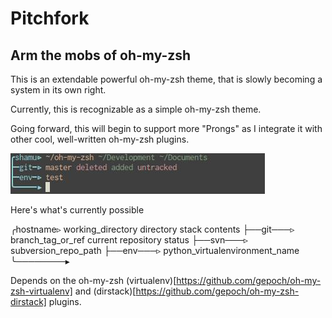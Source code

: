 # Pitchfork
## Arm the mobs of oh-my-zsh

This is an extendable powerful oh-my-zsh theme, that is slowly becoming a system in its own right.

Currently, this is recognizable as a simple oh-my-zsh theme.

Going forward, this will begin to support more "Prongs" as I integrate it with other cool, well-written oh-my-zsh plugins.

![Alt text](/screenshot.jpeg "Pitchfork in action!")

Here's what's currently possible

╭hostname▹ working_directory directory stack contents
├──git───▹ branch_tag_or_ref current repository status
├──svn───▹ subversion_repo_path
├──env───▹ python_virtualenvironment_name
╰────────▸ 

Depends on the oh-my-zsh (virtualenv)[https://github.com/gepoch/oh-my-zsh-virtualenv] and (dirstack)[https://github.com/gepoch/oh-my-zsh-dirstack] plugins.

